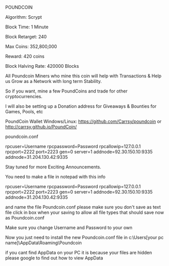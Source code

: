 POUNDCOIN


Algorithm: Scrypt

Block Time: 1 Minute

Block Retarget: 240

Max Coins: 352,800,000

Reward: 420 coins

Block Halving Rate: 420000 Blocks


All Poundcoin Miners who mine this coin will help with Transactions & Help us Grow as a Network with long term Stability.

So if you want, mine a few PoundCoins and trade for other cryptocurrencies.

I will also be setting up a Donation address for Giveaways & Bounties for Games, Pools, etc

PoundCoin Wallet Windows/Linux: https://github.com/Carrsy/poundcoin or http://carrsy.github.io/PoundCoin/

poundcoin.conf

rpcuser=Username
rpcpassword=Password
rpcallowip=127.0.0.1
rpcport=2222
port=2223
gen=0
server=1
addnode=92.30.150.10:9335
addnode=31.204.130.42:9335

Stay tuned for more Exciting Announcements.



You need to make a file in notepad with this info

rpcuser=Username
rpcpassword=Password
rpcallowip=127.0.0.1
rpcport=2222
port=2223
gen=0
server=1
addnode=92.30.150.10:9335
addnode=31.204.130.42:9335


and name the file Poundcoin.conf please make sure you don't save as text file click in box when your saving to allow all file types that should save now as Poundcoin.conf

Make sure you change Username and Password to your own

Now you just need to install the new Poundcoin.conf file in c:\Users\[your pc name]\AppData\Roaming\Poundcoin

if you cant find AppData on your PC it is because your files are hidden please google to find out how to view AppData 
  

 
  
 

